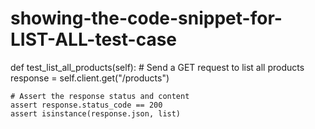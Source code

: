 # showing-the-code-snippet-for-LIST-ALL-test-case
def test_list_all_products(self):
    # Send a GET request to list all products
    response = self.client.get("/products")
    
    # Assert the response status and content
    assert response.status_code == 200
    assert isinstance(response.json, list)
